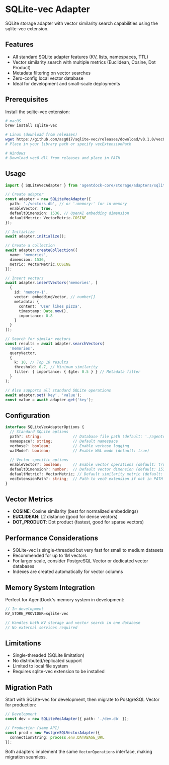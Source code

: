 # SQLite-vec Adapter

SQLite storage adapter with vector similarity search capabilities using the sqlite-vec extension.

## Features

- All standard SQLite adapter features (KV, lists, namespaces, TTL)
- Vector similarity search with multiple metrics (Euclidean, Cosine, Dot Product)
- Metadata filtering on vector searches
- Zero-config local vector database
- Ideal for development and small-scale deployments

## Prerequisites

Install the sqlite-vec extension:

```bash
# macOS
brew install sqlite-vec

# Linux (download from releases)
wget https://github.com/asg017/sqlite-vec/releases/download/v0.1.0/vec0.so
# Place in your library path or specify vecExtensionPath

# Windows
# Download vec0.dll from releases and place in PATH
```

## Usage

```typescript
import { SQLiteVecAdapter } from 'agentdock-core/storage/adapters/sqlite-vec';

// Create adapter
const adapter = new SQLiteVecAdapter({
  path: './vectors.db', // or ':memory:' for in-memory
  enableVector: true,
  defaultDimension: 1536, // OpenAI embedding dimension
  defaultMetric: VectorMetric.COSINE
});

// Initialize
await adapter.initialize();

// Create a collection
await adapter.createCollection({
  name: 'memories',
  dimension: 1536,
  metric: VectorMetric.COSINE
});

// Insert vectors
await adapter.insertVectors('memories', [
  {
    id: 'memory-1',
    vector: embeddingVector, // number[]
    metadata: {
      content: 'User likes pizza',
      timestamp: Date.now(),
      importance: 0.8
    }
  }
]);

// Search for similar vectors
const results = await adapter.searchVectors(
  'memories',
  queryVector,
  {
    k: 10, // Top 10 results
    threshold: 0.7, // Minimum similarity
    filter: { importance: { $gte: 0.5 } } // Metadata filter
  }
);

// Also supports all standard SQLite operations
await adapter.set('key', 'value');
const value = await adapter.get('key');
```

## Configuration

```typescript
interface SQLiteVecAdapterOptions {
  // Standard SQLite options
  path?: string;              // Database file path (default: './agentdock.db')
  namespace?: string;         // Default namespace
  verbose?: boolean;          // Enable verbose logging
  walMode?: boolean;          // Enable WAL mode (default: true)
  
  // Vector-specific options
  enableVector?: boolean;     // Enable vector operations (default: true)
  defaultDimension?: number;  // Default vector dimension (default: 1536)
  defaultMetric?: VectorMetric; // Default similarity metric (default: COSINE)
  vecExtensionPath?: string;  // Path to vec0 extension if not in PATH
}
```

## Vector Metrics

- **COSINE**: Cosine similarity (best for normalized embeddings)
- **EUCLIDEAN**: L2 distance (good for dense vectors)
- **DOT_PRODUCT**: Dot product (fastest, good for sparse vectors)

## Performance Considerations

- SQLite-vec is single-threaded but very fast for small to medium datasets
- Recommended for up to 1M vectors
- For larger scale, consider PostgreSQL Vector or dedicated vector databases
- Indexes are created automatically for vector columns

## Memory System Integration

Perfect for AgentDock's memory system in development:

```typescript
// In development
KV_STORE_PROVIDER=sqlite-vec

// Handles both KV storage and vector search in one database
// No external services required
```

## Limitations

- Single-threaded (SQLite limitation)
- No distributed/replicated support
- Limited to local file system
- Requires sqlite-vec extension to be installed

## Migration Path

Start with SQLite-vec for development, then migrate to PostgreSQL Vector for production:

```typescript
// Development
const dev = new SQLiteVecAdapter({ path: './dev.db' });

// Production (same API)
const prod = new PostgreSQLVectorAdapter({ 
  connectionString: process.env.DATABASE_URL 
});
```

Both adapters implement the same `VectorOperations` interface, making migration seamless. 